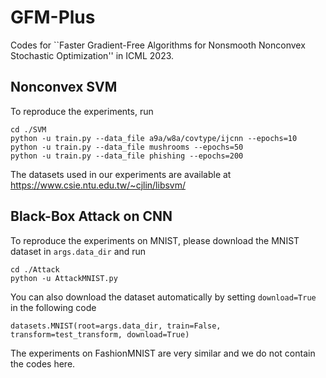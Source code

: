 # GFM-Plus

Codes for ``Faster Gradient-Free Algorithms for Nonsmooth Nonconvex Stochastic Optimization'' in ICML 2023.

## Nonconvex SVM

To reproduce the experiments, run

```
cd ./SVM
python -u train.py --data_file a9a/w8a/covtype/ijcnn --epochs=10
python -u train.py --data_file mushrooms --epochs=50
python -u train.py --data_file phishing --epochs=200
```

The datasets used in our experiments are available at https://www.csie.ntu.edu.tw/~cjlin/libsvm/

## Black-Box Attack on CNN

To reproduce the experiments on MNIST, please download the MNIST dataset in `args.data_dir` and run
```
cd ./Attack
python -u AttackMNIST.py
```
You can also download the dataset automatically by setting  `download=True` in the following code
```
datasets.MNIST(root=args.data_dir, train=False, transform=test_transform, download=True)
```
The experiments on FashionMNIST are very similar and we do not contain the codes here.

